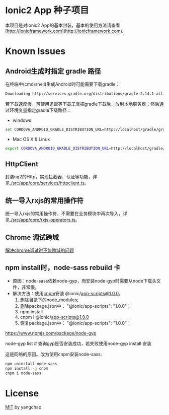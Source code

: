 # Ionic2 App 种子项目

本项目是对Ionic2 App的基本封装，基本的使用方法请查看[http://ionicframework.com](http://ionicframework.com).

# Known Issues

## Android生成时指定 gradle 路径
在终端中(cmd\shell)生成Android时可能需要下载gradle：
``` bash
Downloading http://services.gradle.org/distributions/gradle-2.14.1-all.zip
```
若下载速度慢，可使用迅雷等下载工具把gradle下载后，放到本地服务器；然后通过环境变量指定gradle下载路径：
* windows:
``` bash
set CORDOVA_ANDROID_GRADLE_DISTRIBUTION_URL=http://localhost/gradle/gradle-2.14.1-all.zip
```
* Mac OS X & Linux
``` bash
export CORDOVA_ANDROID_GRADLE_DISTRIBUTION_URL=http://localhost/gradle/gradle-2.14.1-all.zip
```

## HttpClient
封装ng2的Http，实现拦截器、认证等功能，详见[./src/app/core/services/httpclient.ts](./src/app/core/services/httpclient.ts)。

## 统一导入rxjs的常用操作符
统一导入rxjs的常用操作符，不需要在业务模块中再次导入，详见[./src/app/core/rxjs-operators.ts](./src/app/core/rxjs-operators.ts)。

## Chrome 调试跨域
[解决chrome调试时不能跨域的问题](http://www.cnblogs.com/laden666666/p/5544572.html)

## npm install时，node-sass rebuild 卡
* 原因：node-sass依赖node-gyp，而安装node-gyp时需要从node下载头文件，非常慢。
* 解决方法：使用[cnpm](https://cnpmjs.org/)安装 @ionic/app-scripts@1.0.0。
    1. 删除目录下的node_modules; 
    2. 删除package.json中： "@ionic/app-scripts": "1.0.0"；
    3. npm install
    4. cnpm i @ionic/app-scripts@1.0.0
    5. 恢复package.json中： "@ionic/app-scripts": "1.0.0"；

https://www.npmjs.com/package/node-gyp

node-gyp list # 查询gyp是否安装成功，若失败使用node-gyp install 安装

这是网络的原因。改为使用cnpm安装node-sass:
``` bash
npm uninstall node-sass
npm install -g cnpm 
cnpm i node-sass
```

# License
[MIT](/LICENSE) by yangchao.
